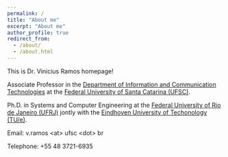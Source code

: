 ```yaml
---
permalink: /
title: "About me"
excerpt: "About me"
author_profile: true
redirect_from: 
  - /about/
  - /about.html
---
```


This is Dr. Vinicius Ramos homepage!

Associate Professor in the [Department of Information and Communication Technologies](http://cit.ufsc.br "Department of Information and Communication Technologies") at the [Federal University of Santa Catarina &#40;UFSC&#41;](http://www.ufsc.br "Federal University of Santa Catarina UFSC").

Ph.D. in Systems and Computer Engineering at the [Federal University of Rio de Janeiro &#40;UFRJ&#41;](http://www.ufrj.br "Federal University of Rio de Janeiro - UFRJ") jontly with the [Eindhoven University of Techonology &#40;TU/e&#41;](http://www.tue.nl "Eindhoven University of Techonology - TU/e").

Email: v.ramos \<at\> ufsc \<dot\> br

Telephone: +55 48 3721-6935
